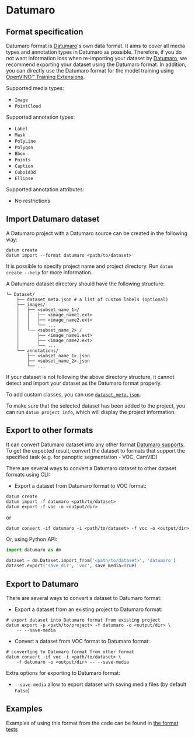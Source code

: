 # Datumaro

## Format specification

Datumaro format is [Datumaro](https://github.com/openvinotoolkit/datumaro)'s own data format.
It aims to cover all media types and annotation types in Datumaro as possible.
Therefore, if you do not want information loss when re-importing your dataset by [Datumaro](https://github.com/openvinotoolkit/datumaro), we recommend exporting your dataset using the Datumaro format.
In addition, you can directly use the Datumaro format for the model training using [OpenVINO™ Training Extensions](https://github.com/openvinotoolkit/training_extensions).

Supported media types:

- `Image`
- `PointCloud`

Supported annotation types:

- `Label`
- `Mask`
- `PolyLine`
- `Polygon`
- `Bbox`
- `Points`
- `Caption`
- `Cuboid3d`
- `Ellipse`

Supported annotation attributes:

- No restrictions

## Import Datumaro dataset

A Datumaro project with a Datumaro source can be created in the following way:

```console
datum create
datum import --format datumaro <path/to/dataset>
```

It is possible to specify project name and project directory. Run
`datum create --help` for more information.

A Datumaro dataset directory should have the following structure:

<!--lint disable fenced-code-flag-->

```
└─ Dataset/
    ├── dataset_meta.json # a list of custom labels (optional)
    ├── images/
    │   ├── <subset_name_1>/
    │   │   ├── <image_name1.ext>
    │   │   ├── <image_name2.ext>
    │   │   └── ...
    │   └── <subset_name_2> /
    │       ├── <image_name1.ext>
    │       ├── <image_name2.ext>
    │       └── ...
    └── annotations/
        ├── <subset_name_1>.json
        ├── <subset_name_2>.json
        └── ...
```

If your dataset is not following the above directory structure,
it cannot detect and import your dataset as the Datumaro format properly.

To add custom classes, you can use [`dataset_meta.json`](/docs/user-manual/supported_formats.md#dataset-meta-info-file).

To make sure that the selected dataset has been added to the project, you can
run `datum project info`, which will display the project information.

## Export to other formats

It can convert Datumaro dataset into any other format [Datumaro supports](/docs/user-manual/supported_formats/).
To get the expected result, convert the dataset to formats
that support the specified task (e.g. for panoptic segmentation - VOC, CamVID)

There are several ways to convert a Datumaro dataset to other dataset formats
using CLI:

- Export a dataset from Datumaro format to VOC format:

```console
datum create
datum import -f datumaro <path/to/dataset>
datum export -f voc -o <output/dir>
```

or

```console
datum convert -if datumaro -i <path/to/dataset> -f voc -o <output/dir>
```

Or, using Python API:

```python
import datumaro as dm

dataset = dm.Dataset.import_from('<path/to/dataset>', 'datumaro')
dataset.export('save_dir', 'voc', save_media=True)
```

## Export to Datumaro

There are several ways to convert a dataset to Datumaro format:

- Export a dataset from an existing project to Datumaro format:
```console
# export dataset into Datumaro format from existing project
datum export -p <path/to/project> -f datumaro -o <output/dir> \
    -- --save-media
```

- Convert a dataset from VOC format to Datumaro format:
```console
# converting to Datumaro format from other format
datum convert -if voc -i <path/to/dataset> \
    -f datumaro -o <output/dir> -- --save-media
```

Extra options for exporting to Datumaro format:
- `--save-media` allow to export dataset with saving media files
  (by default `False`)

## Examples

Examples of using this format from the code can be found in
[the format tests](https://github.com/openvinotoolkit/datumaro/tree/develop/tests/unit/data_formats/datumaro/test_datumaro_format.py)
